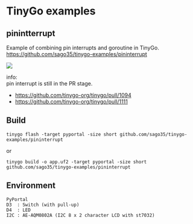 # TinyGo examples

## pinintterrupt

Example of combining pin interrupts and goroutine in TinyGo.  
https://github.com/sago35/tinygo-examples/pininterrupt  

[![](https://img.youtube.com/vi/A-EA5iqDp7k/0.jpg)](https://www.youtube.com/watch?v=A-EA5iqDp7k)

info:  
pin interrupt is still in the PR stage.  

* https://github.com/tinygo-org/tinygo/pull/1094
* https://github.com/tinygo-org/tinygo/pull/1111

## Build

```
tinygo flash -target pyportal -size short github.com/sago35/tinygo-examples/pininterrupt
```

or

```
tinygo build -o app.uf2 -target pyportal -size short github.com/sago35/tinygo-examples/pininterrupt
```

## Environment

```
PyPortal
D3  : Switch (with pull-up)
D4  : LED
I2C : AE-AQM0802A (I2C 8 x 2 character LCD with st7032)
```
